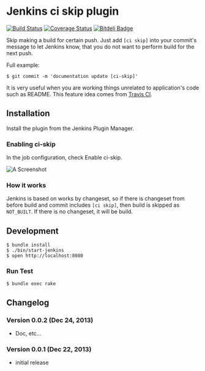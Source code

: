 # Jenkins ci skip plugin

[![Build Status](https://travis-ci.org/banyan/jenkins-ci-skip-plugin.png)](https://travis-ci.org/banyan/jenkins-ci-skip-plugin)
[![Coverage Status](https://coveralls.io/repos/banyan/jenkins-ci-skip-plugin/badge.png)](https://coveralls.io/r/banyan/jenkins-ci-skip-plugin)
[![Bitdeli Badge](https://d2weczhvl823v0.cloudfront.net/banyan/jenkins-ci-skip-plugin/trend.png)](https://bitdeli.com/free "Bitdeli Badge")

Skip making a build for certain push. Just add `[ci skip]` into your commit's message to let Jenkins know, that you do not want to perform build for the next push.

Full example:

```
$ git commit -m 'documentation update [ci-skip]'
```

It is very useful when you are working things unrelated to application's code such as README. This feature idea comes from [Travis CI](http://about.travis-ci.org/docs/user/how-to-skip-a-build/).

## Installation

Install the plugin from the Jenkins Plugin Manager.

### Enabling ci-skip

In the job configuration, check Enable ci-skip.

![A Screenshot](docs/enable.png)

### How it works

Jenkins is based on works by changeset, so if there is changeset from before build and commit includes `[ci skip]`, then build is skipped as `NOT_BUILT`.
If there is no changeset, it will be build.

## Development

```
$ bundle install
$ ./bin/start-jenkins
$ open http://localhost:8080
```

### Run Test

```
$ bundle exec rake
```

## Changelog

### Version 0.0.2 (Dec 24, 2013)

* Doc, etc...

### Version 0.0.1 (Dec 22, 2013)

* initial release
